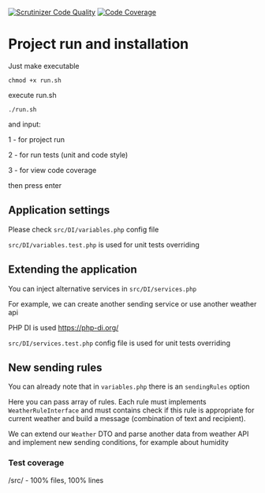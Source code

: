 [![Scrutinizer Code Quality](https://scrutinizer-ci.com/g/kovenant/sms-weather-notification-test-task/badges/quality-score.png?b=master)](https://scrutinizer-ci.com/g/kovenant/sms-weather-notification-test-task/?branch=master) [![Code Coverage](https://scrutinizer-ci.com/g/kovenant/sms-weather-notification-test-task/badges/coverage.png?b=master)](https://scrutinizer-ci.com/g/kovenant/sms-weather-notification-test-task/?branch=master)

# Project run and installation

Just make executable

``
chmod +x run.sh
``

execute run.sh

``
./run.sh
``

and input:

1 - for project run

2 - for run tests (unit and code style)

3 - for view code coverage

then press enter

## Application settings

Please check `src/DI/variables.php` config file

`src/DI/variables.test.php` is used for unit tests overriding

## Extending the application

You can inject alternative services in `src/DI/services.php`

For example, we can create another sending service or use another weather api

PHP DI is used https://php-di.org/

`src/DI/services.test.php` config file is used for unit tests overriding

## New sending rules

You can already note that in `variables.php` there is an `sendingRules` option

Here you can pass array of rules. Each rule must implements `WeatherRuleInterface` and must contains check if this rule
is appropriate for current weather and build a message (combination of text and recipient).

We can extend our `Weather` DTO and parse another data from weather API and implement new sending conditions, for
example about humidity

### Test coverage

/src/ - 100% files, 100% lines
